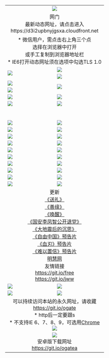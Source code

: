 ﻿<table>
  <tr></tr>
  <tr><td colspan=2 align=center><img src="https://cloud.githubusercontent.com/assets/11880933/13434984/f430fae2-e012-11e5-814f-c2df1e82b247.jpg" /></td></tr>
  <tr><td colspan=2 align=center>网门<br>最新动态网址，请点击进入
<br>https://d3i2upbnyjgsxa.cloudfront.net
    </td>
  </tr>
  <tr>
    <td colspan=2 align=center>* 微信用户，需点击右上角三个点<br>选择在浏览器中打开<br>或手工复制到浏览器地址栏
    <br>* IE6打开动态网址须在选项中勾选TLS 1.0</td>
  </tr>
  <tr>
    <td rowspan=2><a href="https://d3i2upbnyjgsxa.cloudfront.net/ogUP.aspx?name=11DKC.mp4&list=11DKC" target="_blank"><img src="https://d3i2upbnyjgsxa.cloudfront.net/Up/11DKC1.jpg" /></a></td> 
    <td><div><a href="https://d3i2upbnyjgsxa.cloudfront.net/ogUP.aspx?name=LRWS.mp4&list=LRWS" target="_blank"><img src="https://d3i2upbnyjgsxa.cloudfront.net/Up/LRWS.jpg" /></a></td>
   </tr>
  <tr>
    <td><a href="https://d3i2upbnyjgsxa.cloudfront.net/ogNiceVedio.aspx" target="_blank"><img src="https://d3i2upbnyjgsxa.cloudfront.net/Up/11TGKDY.jpg" /></a></td>
  </tr>
  <tr>
    <td><a href="https://d3i2upbnyjgsxa.cloudfront.net/ogUP.aspx?name=JQR.mp4&count=2" target="_blank"><img src="https://d3i2upbnyjgsxa.cloudfront.net/Up/JQR.jpg" /></a></td>   
    <td rowspan=2><a href="https://d3i2upbnyjgsxa.cloudfront.net/ogUP.aspx?name=JP.mp4&count=9" target="_blank"><img src="https://d3i2upbnyjgsxa.cloudfront.net/Up/JP.jpg" /></td>
  </tr>
  <tr>
    <td><a href="https://d3i2upbnyjgsxa.cloudfront.net/ogUP.aspx?name=WH.mp4" target="_blank"><img src="https://d3i2upbnyjgsxa.cloudfront.net/Up/WH.jpg" /></a></td>
  </tr>
  <tr>
    <td><a href="https://d3i2upbnyjgsxa.cloudfront.net/ogUP.aspx?name=SSZJ.mp4&list=SSZJ" target="_blank"><img src="https://d3i2upbnyjgsxa.cloudfront.net/Up/SSZJ.jpg" /></a></td>
    <td><a href="https://d3i2upbnyjgsxa.cloudfront.net/ogUP.aspx?name=1XQK.mp4&count=13" target="_blank"><img src="https://d3i2upbnyjgsxa.cloudfront.net/Up/1XQK.jpg" /></a</td>
  </tr>
  <tr>
    <td><a href="https://d3i2upbnyjgsxa.cloudfront.net/ogUP.aspx?name=ZY.mp4&count=2015|16" target="_blank"><img src="https://d3i2upbnyjgsxa.cloudfront.net/Up/ZY.jpg" /></a</td>
    <td><a href="https://d3i2upbnyjgsxa.cloudfront.net/ogUP.aspx?name=XTFY.mp4&count=B|2,A|24" target="_blank"><img src="https://d3i2upbnyjgsxa.cloudfront.net/Up/XTFY.jpg" /></a></td>
  </tr>
  <tr height="40">
  </tr>
  <tr>
    <td><a href="https://d3i2upbnyjgsxa.cloudfront.net/ogUP.aspx?name=4EE/QQ.mp4&list=4EEQQ" target="_blank"><img src="https://d3i2upbnyjgsxa.cloudfront.net/Up/4EE/QQ0.jpg"/></a></td>
    <td><a href="https://d3i2upbnyjgsxa.cloudfront.net/ogUP.aspx?name=4EE/HQ.mp4&list=4EEHQ" target="_blank"><img src="https://d3i2upbnyjgsxa.cloudfront.net/Up/4EE/HQ0.jpg"/></a></td>
  </tr>
  <tr>
    <td><a href="https://d3i2upbnyjgsxa.cloudfront.net/ogUP.aspx?name=4EE/ZG.mp4&list=4EEZG" target="_blank"><img src="https://d3i2upbnyjgsxa.cloudfront.net/Up/4EE/ZG0.jpg"/></a></td>
    <td><a href="https://d3i2upbnyjgsxa.cloudfront.net/ogUP.aspx?name=4EE/DJ.mp4&list=4EEDJ" target="_blank"><img src="https://d3i2upbnyjgsxa.cloudfront.net/Up/4EE/DJ0.jpg"/></a></td>
  </tr>
  <tr>
    <td><a href="https://d3i2upbnyjgsxa.cloudfront.net/ogUP.aspx?name=4EE/GX.mp4&list=4EEGX" target="_blank"><img src="https://d3i2upbnyjgsxa.cloudfront.net/Up/4EE/GX0.jpg"/></a></td>
    <td><a href="https://d3i2upbnyjgsxa.cloudfront.net/ogUP.aspx?name=4EE/HD.mp4&list=4EEHD" target="_blank"><img src="https://d3i2upbnyjgsxa.cloudfront.net/Up/4EE/HD0.jpg"/></a></td>
  </tr>
  <tr>
    <td><a href="https://d3i2upbnyjgsxa.cloudfront.net/ogUP.aspx?name=4EE/TX.mp4&list=4EETX" target="_blank"><img src="https://d3i2upbnyjgsxa.cloudfront.net/Up/4EE/TX0.jpg"/></a></td>
    <td><a href="https://d3i2upbnyjgsxa.cloudfront.net/ogUP.aspx?name=4EE/WZ.mp4&list=4EEWZ" target="_blank"><img src="https://d3i2upbnyjgsxa.cloudfront.net/Up/4EE/WZ0.jpg"/></a></td>
  </tr>
  <tr>
    <td><a href="https://d3i2upbnyjgsxa.cloudfront.net/onUP.aspx?name=https://d1ni6yqhqrtjo7.cloudfront.net/" target="_blank"><img src="https://d3i2upbnyjgsxa.cloudfront.net/Up/0DTW.jpg"/></a></td>
    <td><a href="https://d3i2upbnyjgsxa.cloudfront.net/onUP.aspx?name=https://d240ns8up8earz.cloudfront.net/acenter/" target="_blank"><img src="https://d3i2upbnyjgsxa.cloudfront.net/Up/0TDW.jpg" /></a></td>
  </tr>
  <tr>
    <td><a href="https://d3i2upbnyjgsxa.cloudfront.net/onUP.aspx?name=https://d4508d6vomz2p.cloudfront.net/gb/nsc413.htm" target="_blank"><img src="https://d3i2upbnyjgsxa.cloudfront.net/Up/0DJY.jpg" /></a></td>
    <td><a href="https://d3i2upbnyjgsxa.cloudfront.net/onUP.aspx?name=https://d4apjbhkuxer1.cloudfront.net/xtr/gb/prog204.html" target="_blank"><img src="https://d3i2upbnyjgsxa.cloudfront.net/Up/0XTR.jpg" /></a></td>
  </tr>
  <tr>
    <td><a href="https://d3i2upbnyjgsxa.cloudfront.net/onUP.aspx?name=https://d3aj00iefsmfgc.cloudfront.net/" target="_blank"><img src="https://d3i2upbnyjgsxa.cloudfront.net/Up/0MHW.jpg" /></a></td>
    <td><a href="https://d3i2upbnyjgsxa.cloudfront.net/onUP.aspx?name=https://d20wz7qt14x5d2.cloudfront.net/" target="_blank"><img src="https://d3i2upbnyjgsxa.cloudfront.net/Up/0ZJW.jpg" /></a></td>
  </tr>
  <tr>
    <td><a href="https://d3i2upbnyjgsxa.cloudfront.net/ogUP.aspx?name=0FG.zip" target="_blank"><img src="https://d3i2upbnyjgsxa.cloudfront.net/Up/0FG.jpg" /></a></td>
    <td><a href="https://d3i2upbnyjgsxa.cloudfront.net/ogUP.aspx?name=0FGA.apk" target="_blank"><img src="https://d3i2upbnyjgsxa.cloudfront.net/Up/0FGA.jpg" /></a></td>
  </tr>
  <tr>
    <td><a href="https://d3i2upbnyjgsxa.cloudfront.net/ogUP.aspx?name=0U.zip" target="_blank"><img src="https://d3i2upbnyjgsxa.cloudfront.net/Up/0U.jpg" /></a></td>
    <td><a href="https://d3i2upbnyjgsxa.cloudfront.net/ogUP.aspx?name=0UA.apk" target="_blank"><img src="https://d3i2upbnyjgsxa.cloudfront.net/Up/0UA.jpg" /></a></td>
  </tr>
  <tr>
    <td><a href="https://d3i2upbnyjgsxa.cloudfront.net/ogUP.aspx?name=0iPPOTV.zip" target="_blank"><img src="https://d3i2upbnyjgsxa.cloudfront.net/Up/0iPPOTV.jpg" /></a></td>
    <td><a href="https://d3i2upbnyjgsxa.cloudfront.net/ogUP.aspx?name=0iNTD.apk" target="_blank"><img src="https://d3i2upbnyjgsxa.cloudfront.net/Up/0iNTD.jpg" /></a></td>
  </tr>
  <tr>
    <td colspan=2 align=center>更新<br>
      <a href="https://d3i2upbnyjgsxa.cloudfront.net/ogUP.aspx?name=4ESL.mp4" target="_blank">《送礼》</a><br>
      <a href="https://d3i2upbnyjgsxa.cloudfront.net/ogUP.aspx?name=4ESY.mp4" target="_blank">《善缘》</a><br>
      <a href="https://d3i2upbnyjgsxa.cloudfront.net/ogUP.aspx?name=4EHX.mp4" target="_blank">《唤醒》</a><br>
      <a href="https://d3i2upbnyjgsxa.cloudfront.net/ogUP.aspx?name=4LFZ.mp4" target="_blank">《国安李凤智公开退党》</a><br>
      <a href="https://d3i2upbnyjgsxa.cloudfront.net/ogUP.aspx?name=4DDZHDCS.mp4" target="_blank">《大地震后的沉思》</a><br>
      <a href="https://d3i2upbnyjgsxa.cloudfront.net/ogUP.aspx?name=11ZYZG0.mp4" target="_blank">《自由中国》预告片</a><br>
      <a href="https://d3i2upbnyjgsxa.cloudfront.net/ogUP.aspx?name=11XR.mp4" target="_blank">《血刃》预告片</a><br>
      <a href="https://d3i2upbnyjgsxa.cloudfront.net/ogUP.aspx?name=11NYZX.mp4&count=2" target="_blank">《难以置信》预告片</a><br>
      <a href="https://d3i2upbnyjgsxa.cloudfront.net/onUP.aspx?name=https://www.minghui.org/" target="_blank">明慧网</a><br>
      友情链接<br>
      <a href="https://d3i2upbnyjgsxa.cloudfront.net/onUP.aspx?name=https://git.io/free" target="_blank">https://git.io/free</a><br>
      <a href="https://d3i2upbnyjgsxa.cloudfront.net/onUP.aspx?name=https://git.io/jww" target="_blank">https://git.io/jww</a></td>
    </td>
  </tr>
  <tr>
    <td><a href="https://d3i2upbnyjgsxa.cloudfront.net/ogNice.aspx" target="_blank"><img src="https://d3i2upbnyjgsxa.cloudfront.net/Up/0WCYY.jpg" /></a></td>
    <td><a href="https://d3i2upbnyjgsxa.cloudfront.net/onCO.aspx?ob=600事物&op=增删改&args=WH1~%23类型6新闻%7c%23类型6评论&mode=" target="_blank"><img src="https://d3i2upbnyjgsxa.cloudfront.net/Up/0WZTT.jpg" /></a></td> 
  </tr>
  <tr>
    <td><a href="https://d3i2upbnyjgsxa.cloudfront.net/ogDY.aspx" target="_blank"><img src="https://d3i2upbnyjgsxa.cloudfront.net/Up/0FK.jpg" /></a></td>
    <td><a href="https://d3i2upbnyjgsxa.cloudfront.net/ogST.aspx" target="_blank"><img src="https://d3i2upbnyjgsxa.cloudfront.net/Up/0ST.jpg" /></a></td> 
  </tr>
  <tr>
    <td colspan=2 align=center>可以持续访问本站的永久网址，请收藏<br/><a href="https://git.io/ogate" target="_blank">https://git.io/ogate</a><br/>* http后一定要跟s<br/>* 不支持IE 6、7、8、9，可选用<a href="https://d3i2upbnyjgsxa.cloudfront.net/ogUP.aspx?name=0ChromePortable.zip">Chrome</a><br/><a href="https://d3i2upbnyjgsxa.cloudfront.net/Up/0WMGDL2.png" target="_blank"><img src="https://d3i2upbnyjgsxa.cloudfront.net/Up/0WMGD2.png"/></a></td>
  </tr>
  <tr>
    <td colspan=2 align=center><a href="https://d3i2upbnyjgsxa.cloudfront.net/ogUP.aspx?name=0oGate.apk" target="_blank"><img src="https://cloud.githubusercontent.com/assets/11880933/13720399/75e143ee-e842-11e5-9f0a-1421f423c80f.jpg" /></a><br>安卓版下载网址<br><a href="https://git.io/ogatea">https://git.io/ogatea</a></td>
  </tr>
  <!--tr>
    <td colspan=2 align=center>可能失效的动态网址
    </td>
  </tr-->
</table>
